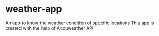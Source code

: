 # weather-app
An app to know the weather condition of specific locations
This app is created with the help of Accuweather API 
